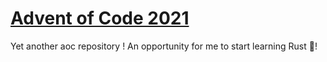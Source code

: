 # [Advent of Code 2021](https://adventofcode.com/2021)
Yet another aoc repository ! An opportunity for me to start learning Rust :crab:!